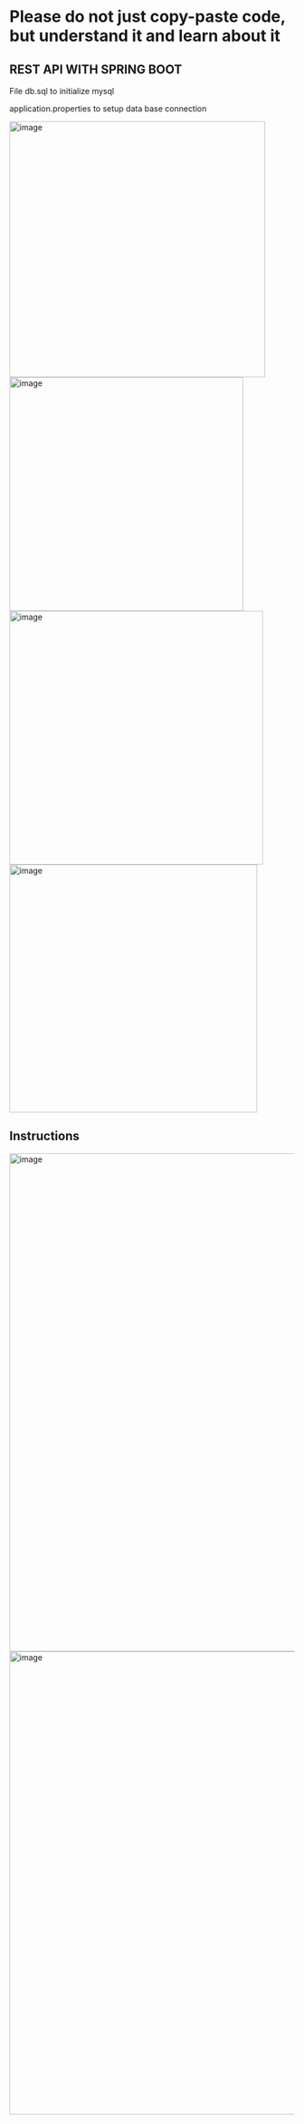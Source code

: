 # Please do not just copy-paste code, but understand it and learn about it

## REST API WITH SPRING BOOT

File db.sql to initialize mysql


application.properties to setup data base connection


<img width="452" alt="image" src="https://user-images.githubusercontent.com/80546510/161117209-1d51bb93-f522-446b-9bfe-6b19acf14eb6.png">


<img width="413" alt="image" src="https://user-images.githubusercontent.com/80546510/161117306-686876bd-249d-4534-a7e3-a3615a5fca8b.png">


<img width="448" alt="image" src="https://user-images.githubusercontent.com/80546510/161117373-658c96c8-44d0-4a55-8067-ec451be8ed48.png">


<img width="438" alt="image" src="https://user-images.githubusercontent.com/80546510/161117464-6f4b46b6-c423-4f11-8cf6-7c1eadef2c8a.png">


## Instructions


<img width="880" alt="image" src="https://user-images.githubusercontent.com/80546510/161117840-af1905f4-0eb0-4109-882f-3d39715fb572.png">


<img width="818" alt="image" src="https://user-images.githubusercontent.com/80546510/161117934-026e5bd9-e5cf-4012-9bef-98e9f3b5716f.png">

